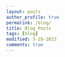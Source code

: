 ```yaml
---
layout: posts
author_profile: true
permalink: /blog/
title: Blog Posts
tags: [blog]
modified: 3-10-2023
comments: true
---
```

